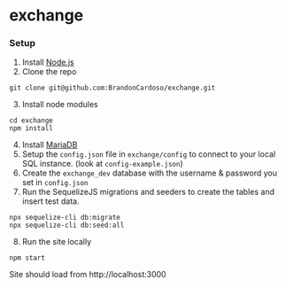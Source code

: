 # exchange

### Setup
1. Install [Node.js](https://nodejs.org/en/) 
2. Clone the repo
```
git clone git@github.com:BrandonCardoso/exchange.git
```
3. Install node modules
```
cd exchange
npm install
```
4. Install [MariaDB](https://mariadb.org/)
5. Setup the `config.json` file in `exchange/config` to connect to your local SQL instance. (look at `config-example.json`)
6. Create the `exchange_dev` database with the username & password you set in `config.json`
7. Run the SequelizeJS migrations and seeders to create the tables and insert test data.
```
npx sequelize-cli db:migrate
npx sequelize-cli db:seed:all
```
8. Run the site locally
```
npm start
```

Site should load from http://localhost:3000
